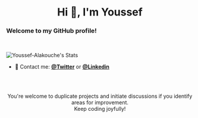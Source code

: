 <h1 align="center">Hi 👋, I'm Youssef</h1>



<h3>Welcome to my GitHub profile!</h3>

<br/>

![Youssef-Alakouche's Stats](https://github-readme-stats.vercel.app/api?username=Youssef-Alakouche&theme=vue-dark&show_icons=true&hide_border=true&count_private=true)

- 💬 Contact me: [**@Twitter**](https://twitter.com/alakouche_yous) or [**@Linkedin**](https://www.linkedin.com/in/youssef-alakouche-938a412b4/)

<br/>
<p align="center">
<br/>
You're welcome to duplicate projects and initiate discussions if you identify areas for improvement.
<br/>
Keep coding joyfully!
</p>


